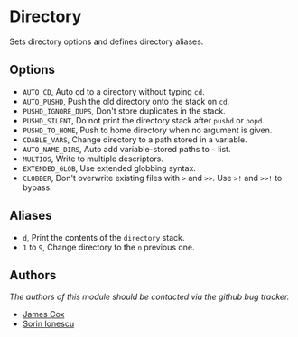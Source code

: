 Directory
=========
Sets directory options and defines directory aliases.

Options
-------

 - `AUTO_CD`, Auto cd to a directory without typing `cd`.
 - `AUTO_PUSHD`, Push the old directory onto the stack on `cd`.
 - `PUSHD_IGNORE_DUPS`, Don't store duplicates in the stack.
 - `PUSHD_SILENT`, Do not print the directory stack after `pushd` or `popd`.
 - `PUSHD_TO_HOME`, Push to home directory when no argument is given.
 - `CDABLE_VARS`, Change directory to a path stored in a variable.
 - `AUTO_NAME_DIRS`, Auto add variable-stored paths to `~` list.
 - `MULTIOS`, Write to multiple descriptors.
 - `EXTENDED_GLOB`, Use extended globbing syntax.
 - `CLOBBER`, Don't overwrite existing files with `>` and `>>`. Use `>!` and
`>>!` to bypass.

Aliases
-------

 - `d`, Print the contents of the `directory` stack.
 - `1` to `9`, Change directory to the `n` previous one.

Authors
-------

*The authors of this module should be contacted via the github bug tracker.*

 - [James Cox](/imajes)
 - [Sorin Ionescu](/sorin-ionescu)
